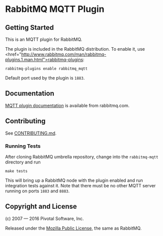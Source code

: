 # RabbitMQ MQTT Plugin

## Getting Started

This is an MQTT plugin for RabbitMQ.

The plugin is included in the RabbitMQ distribution.  To enable
it, use <href="http://www.rabbitmq.com/man/rabbitmq-plugins.1.man.html">rabbitmq-plugins</a>:

    rabbitmq-plugins enable rabbitmq_mqtt

Default port used by the plugin is `1883`.

## Documentation

[MQTT plugin documentation](http://www.rabbitmq.com/mqtt.html) is available
from rabbitmq.com.

## Contributing

See [CONTRIBUTING.md](https://github.com/rabbitmq/rabbitmq-mqtt/blob/master/CONTRIBUTING.md).

### Running Tests

After cloning RabbitMQ umbrella repository, change into the `rabbitmq-mqtt` directory
and run

    make tests

This will bring up a RabbitMQ node with the plugin enabled and run integration tests
against it. Note that there must be no other MQTT server running on ports `1883` and `8883`.

## Copyright and License

(c) 2007 — 2016 Pivotal Software, Inc.

Released under the [Mozilla Public License](http://www.rabbitmq.com/mpl.html),
the same as RabbitMQ.
